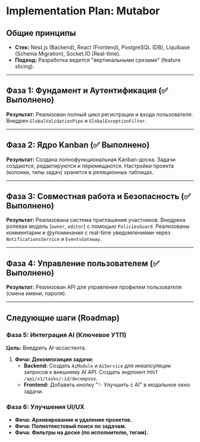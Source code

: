 # Implementation Plan: Mutabor

## Общие принципы
- **Стек:** Nest.js (Backend), React (Frontend), PostgreSQL (DB), Liquibase (Schema Migration), Socket.IO (Real-time).
- **Подход:** Разработка ведется "вертикальными срезами" (feature slicing).

---

## Фаза 1: Фундамент и Аутентификация (✅ Выполнено)

**Результат:** Реализован полный цикл регистрации и входа пользователя. Внедрен `GlobalValidationPipe` и `GlobalExceptionFilter`.

---

## Фаза 2: Ядро Kanban (✅ Выполнено)

**Результат:** Создана полнофункциональная Kanban-доска. Задачи создаются, редактируются и перемещаются. Настройки проекта (колонки, типы задач) хранятся в реляционных таблицах.

---

## Фаза 3: Совместная работа и Безопасность (✅ Выполнено)

**Результат:** Реализована система приглашения участников. Внедрена ролевая модель (`owner`, `editor`) с помощью `PoliciesGuard`. Реализованы комментарии и @упоминания с real-time уведомлениями через `NotificationsService` и `EventsGateway`.

---

## Фаза 4: Управление пользователем (✅ Выполнено)

**Результат:** Реализован API для управления профилем пользователя (смена имени, пароля).

---

## Следующие шаги (Roadmap)

### Фаза 5: Интеграция AI (Ключевое УТП)

**Цель:** Внедрить AI-ассистента.
1.  **Фича: Декомпозиция задачи:**
    - **Backend:** Создать `AiModule` и `AiService` для инкапсуляции запросов к внешнему AI API. Создать эндпоинт `POST /api/v1/tasks/:id/decompose`.
    - **Frontend:** Добавить кнопку "✨ Улучшить с AI" в модальное окно задачи.

### Фаза 6: Улучшения UI/UX
- **Фича: Архивирование и удаление проектов.**
- **Фича: Полнотекстовый поиск по задачам.**
- **Фича: Фильтры на доске (по исполнителю, тегам).**
